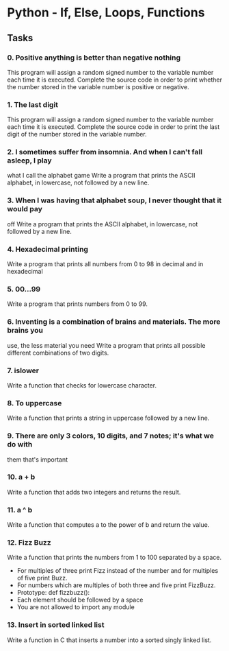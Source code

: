# Python - If, Else, Loops, Functions

## Tasks

### 0. Positive anything is better than negative nothing
This program will assign a random signed number to the variable number each time
it is executed. Complete the source code in order to print whether the number
stored in the variable number is positive or negative.

### 1. The last digit
This program will assign a random signed number to the variable number each time
it is executed. Complete the source code in order to print the last digit of the
number stored in the variable number.

### 2. I sometimes suffer from insomnia. And when I can't fall asleep, I play
what I call the alphabet game
Write a program that prints the ASCII alphabet, in lowercase, not followed by a
new line.

### 3. When I was having that alphabet soup, I never thought that it would pay
off
Write a program that prints the ASCII alphabet, in lowercase, not followed by a
new line.

### 4. Hexadecimal printing
Write a program that prints all numbers from 0 to 98 in decimal and in
hexadecimal

### 5. 00...99
Write a program that prints numbers from 0 to 99.

### 6. Inventing is a combination of brains and materials. The more brains you
use, the less material you need
Write a program that prints all possible different combinations of two digits.

### 7. islower
Write a function that checks for lowercase character.

### 8. To uppercase
Write a function that prints a string in uppercase followed by a new line.

### 9. There are only 3 colors, 10 digits, and 7 notes; it's what we do with
them that's important

### 10. a + b
Write a function that adds two integers and returns the result.

### 11. a ^ b
Write a function that computes a to the power of b and return the value.

### 12. Fizz Buzz
Write a function that prints the numbers from 1 to 100 separated by a space.
- For multiples of three print Fizz instead of the number and for multiples of
five print Buzz.
- For numbers which are multiples of both three and five print FizzBuzz.
- Prototype: def fizzbuzz():
- Each element should be followed by a space
- You are not allowed to import any module

### 13. Insert in sorted linked list
Write a function in C that inserts a number into a sorted singly linked list.
